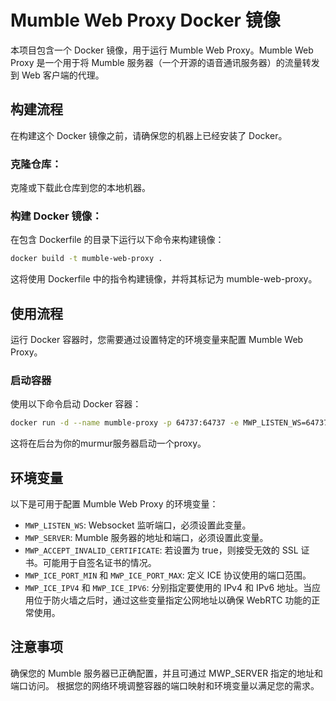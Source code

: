 # Mumble Web Proxy Docker 镜像
本项目包含一个 Docker 镜像，用于运行 Mumble Web Proxy。Mumble Web Proxy 是一个用于将 Mumble 服务器（一个开源的语音通讯服务器）的流量转发到 Web 客户端的代理。

## 构建流程
在构建这个 Docker 镜像之前，请确保您的机器上已经安装了 Docker。

### 克隆仓库：
克隆或下载此仓库到您的本地机器。

### 构建 Docker 镜像：
在包含 Dockerfile 的目录下运行以下命令来构建镜像：

  ```bash
  docker build -t mumble-web-proxy .
  ```
这将使用 Dockerfile 中的指令构建镜像，并将其标记为 mumble-web-proxy。

## 使用流程
运行 Docker 容器时，您需要通过设置特定的环境变量来配置 Mumble Web Proxy。

### 启动容器
使用以下命令启动 Docker 容器：

  ```bash
  docker run -d --name mumble-proxy -p 64737:64737 -e MWP_LISTEN_WS=64737 -e MWP_SERVER=mumble-server:64738 mumble-web-proxy
  ```

这将在后台为你的murmur服务器启动一个proxy。

## 环境变量
以下是可用于配置 Mumble Web Proxy 的环境变量：

* ```MWP_LISTEN_WS```: Websocket 监听端口，必须设置此变量。
* ```MWP_SERVER```: Mumble 服务器的地址和端口，必须设置此变量。
* ```MWP_ACCEPT_INVALID_CERTIFICATE```: 若设置为 true，则接受无效的 SSL 证书。可能用于自签名证书的情况。
* ```MWP_ICE_PORT_MIN``` 和 ```MWP_ICE_PORT_MAX```: 定义 ICE 协议使用的端口范围。
* ```MWP_ICE_IPV4``` 和 ```MWP_ICE_IPV6```: 分别指定要使用的 IPv4 和 IPv6 地址。当应用位于防火墙之后时，通过这些变量指定公网地址以确保 WebRTC 功能的正常使用。

## 注意事项
确保您的 Mumble 服务器已正确配置，并且可通过 MWP_SERVER 指定的地址和端口访问。
根据您的网络环境调整容器的端口映射和环境变量以满足您的需求。
